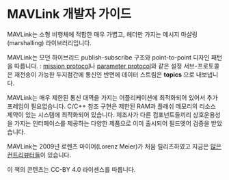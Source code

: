 # MAVLink 개발자 가이드

MAVLink는 소형 비행체에 적합한 매우 가볍고, 헤더만 가지는 메시지 마샬링(marshalling) 라이브러리입니다.

MAVLink는 모던 하이브리드 publish-subscribe 구조와 point-to-point 디자인 패턴을 따릅니다. : [mission protocol](mission_protocol.md)나 [parameter protocol](parameter_protocol.md)와 같은 설정 서브-프로토콜은 재전송이 가능한 두지점간에 통신인 반면에 데이터 스트림은 **topics** 으로 내보냅니다.

MAVLink는 매우 제한된 통신 대역을 가지는 어플리케이션에 최적화되어 있어서 추가 프레임이 필요없습니다. C/C++ 참조 구현은 제한된 RAM과 플래쉬 메모리의 리소스 제약이 있는 시스템에 최적화되어 있습니다. 제조사가 다른 컴포넌트들끼리 상호운용성을 가지는 인터페이스를 제공하는 다양한 제품으로 이미 출시되어 필드엣어 검증을 받았습니다.

MAVLink는 2009년 로렌츠 마이어(Lorenz Meier)가 처음 릴리즈하였고 지금은 [많은 컨트리뷰터들](https://github.com/mavlink/mavlink/graphs/contributors)이 있습니다.

이 책의 콘텐츠는 CC-BY 4.0 라이센스를 따릅니다.

